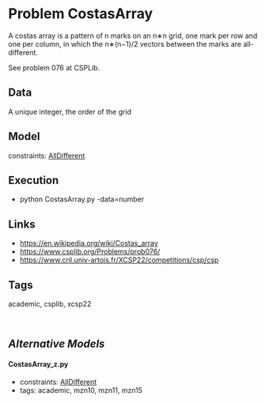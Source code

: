 # Problem CostasArray

A costas array is a pattern of n marks on an n∗n grid, one mark per row and one per column,
in which the n∗(n−1)/2 vectors between the marks are all-different.

See problem 076 at CSPLib.

## Data
  A unique integer, the order of the grid

## Model
  constraints: [AllDifferent](http://pycsp.org/documentation/constraints/AllDifferent)

## Execution
  - python CostasArray.py -data=number

## Links
  - https://en.wikipedia.org/wiki/Costas_array
  - https://www.csplib.org/Problems/prob076/
  - https://www.cril.univ-artois.fr/XCSP22/competitions/csp/csp

## Tags
  academic, csplib, xcsp22

<br />

## _Alternative Models_

#### CostasArray_z.py
 - constraints: [AllDifferent](http://pycsp.org/documentation/constraints/AllDifferent)
 - tags: academic, mzn10, mzn11, mzn15
